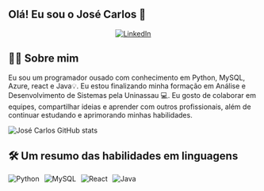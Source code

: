 ## Olá! Eu sou o José Carlos 👋

<p align="center">
    <a href="https://www.linkedin.com/in/jos%C3%A9-carlos-761a2b281/" target="_blank">
        <img src="https://img.shields.io/badge/LinkedIn-0077B5?style=for-the-badge&logo=linkedin&logoColor=white" alt="LinkedIn">
    </a>
</p>

## 👩‍💻 Sobre mim

Eu sou um programador ousado com conhecimento em Python, MySQL, Azure, react e Java💡. Eu estou finalizando minha formação em Análise e Desenvolvimento de Sistemas pela Uninassau 💻. Eu gosto de colaborar em equipes, compartilhar ideias e aprender com outros profissionais, além de continuar estudando e aprimorando minhas habilidades.

![José Carlos GitHub stats](https://github-readme-stats.vercel.app/api?username=Josecarlos9021&show_icons=true&theme=radical)

## 🛠️ Um resumo das habilidades em linguagens

<div style="display: inline-flex; gap: 10px;">
    <img align="center" alt="Python" src="https://img.shields.io/badge/Python-14354C?style=for-the-badge&logo=python&logoColor=white" />
    <img align="center" alt="MySQL" src="https://img.shields.io/badge/MySQL-00000F?style=for-the-badge&logo=mysql&logoColor=white" />
    <img align="center" alt="React" src="https://img.shields.io/badge/React-20232A?style=for-the-badge&logo=react&logoColor=61DAFB)=white" />
    <img align="center" alt="Java" src="https://img.shields.io/badge/Java-ED8B00?style=for-the-badge&logo=openjdk&logoColor=white" />
    
</div>
